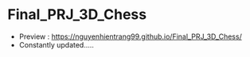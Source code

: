 # Final_PRJ_3D_Chess
- Preview : https://nguyenhientrang99.github.io/Final_PRJ_3D_Chess/
- Constantly updated.....
